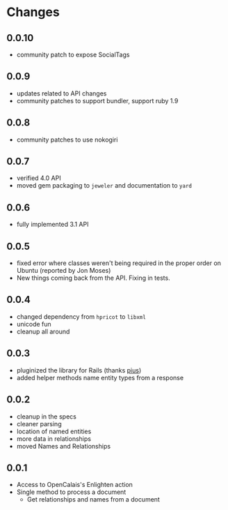 # Changes

## 0.0.10

* community patch to expose SocialTags

## 0.0.9

* updates related to API changes
* community patches to support bundler, support ruby 1.9

## 0.0.8

* community patches to use nokogiri

## 0.0.7
* verified 4.0 API
* moved gem packaging to `jeweler` and documentation to `yard`

## 0.0.6
* fully implemented 3.1 API

## 0.0.5
* fixed error where classes weren't being required in the proper order on Ubuntu (reported by Jon Moses)
* New things coming back from the API. Fixing in tests.

## 0.0.4
* changed dependency from `hpricot` to `libxml`
* unicode fun
* cleanup all around

## 0.0.3
* pluginized the library for Rails (thanks [pius](http://gitorious.org/projects/calais-au-rails))
* added helper methods name entity types from a response

## 0.0.2
* cleanup in the specs
* cleaner parsing
* location of named entities
* more data in relationships
* moved Names and Relationships

## 0.0.1
* Access to OpenCalais's Enlighten action
* Single method to process a document
    * Get relationships and names from a document
